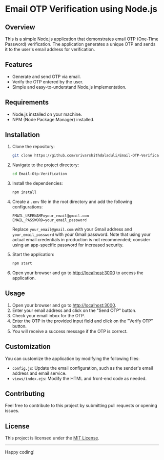 # Email OTP Verification using Node.js

## Overview

This is a simple Node.js application that demonstrates email OTP (One-Time Password) verification. The application generates a unique OTP and sends it to the user's email address for verification.

## Features

- Generate and send OTP via email.
- Verify the OTP entered by the user.
- Simple and easy-to-understand Node.js implementation.

## Requirements

- Node.js installed on your machine.
- NPM (Node Package Manager) installed.

## Installation

1. Clone the repository:

   ```bash
   git clone https://github.com/srivarshithdaladuli/Email-OTP-Verification.git
   ```

2. Navigate to the project directory:

   ```bash
   cd Email-Otp-Verification
   ```

3. Install the dependencies:

   ```bash
   npm install
   ```

4. Create a `.env` file in the root directory and add the following configurations:

   ```env
   EMAIL_USERNAME=your_email@gmail.com
   EMAIL_PASSWORD=your_email_password
   ```

   Replace `your_email@gmail.com` with your Gmail address and `your_email_password` with your Gmail password. Note that using your actual email credentials in production is not recommended; consider using an app-specific password for increased security.

5. Start the application:

   ```bash
   npm start
   ```

6. Open your browser and go to [http://localhost:3000](http://localhost:3000) to access the application.

## Usage

1. Open your browser and go to [http://localhost:3000](http://localhost:3000).
2. Enter your email address and click on the "Send OTP" button.
3. Check your email inbox for the OTP.
4. Enter the OTP in the provided input field and click on the "Verify OTP" button.
5. You will receive a success message if the OTP is correct.

## Customization

You can customize the application by modifying the following files:

- `config.js`: Update the email configuration, such as the sender's email address and email service.
- `views/index.ejs`: Modify the HTML and front-end code as needed.

## Contributing

Feel free to contribute to this project by submitting pull requests or opening issues.

## License

This project is licensed under the [MIT License](https://github.com/srivarshithdaladuli/Email-OTP-Verification/blob/master/LICENSE).

---

Happy coding!
